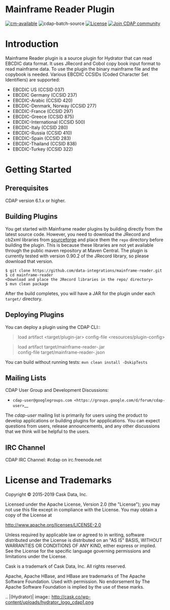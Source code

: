 # Mainframe Reader Plugin

[![cm-available](https://cdap-users.herokuapp.com/assets/cm-available.svg)](https://docs.cdap.io/cdap/current/en/integrations/cask-market.html)
![cdap-batch-source](https://cdap-users.herokuapp.com/assets/cdap-batch-source.svg)
[![License](https://img.shields.io/badge/License-Apache%202.0-blue.svg)](https://opensource.org/licenses/Apache-2.0)
[![Join CDAP community](https://cdap-users.herokuapp.com/badge.svg?t=wrangler)](https://cdap-users.herokuapp.com?t=1)

Introduction
============

Mainframe Reader plugin is a source plugin for Hydrator that can read EBCDIC data format. It uses JRecord and Cobol copy book input format to read mainframe data. 
To use the plugin the binary mainframe file and the copybook is needed. Various EBCDIC CCSIDs (Coded Character Set Identifiers) are supported:
 - EBCDIC US (CCSID 037)
 - EBCDIC Germany (CCSID 237)
 - EBCDIC-Arabic (CCSID 420)
 - EBCDIC-Denmark, Norway (CCSID 277)
 - EBCDIC-France (CCSID 297)
 - EBCDIC-Greece (CCSID 875)
 - EBCDIC-International (CCSID 500)
 - EBCDIC-Italy (CCSID 280)
 - EBCDIC-Russia (CCSID 410)
 - EBCDIC-Spain (CCSID 283)
 - EBCDIC-Thailand (CCSID 838)
 - EBCDIC-Turkey (CCSID 322)


Getting Started
===============

Prerequisites
-------------
CDAP version 6.1.x or higher. 
  
Building Plugins
----------------
You get started with Mainframe reader plugins by building directly from the latest source code. However, you need to 
download the JRecord and cb2xml libraries from [sourceforge](https://sourceforge.net/projects/jrecord/) and place them 
the ``repo`` directory before building the plugin. This is because these libraries are not yet available through the 
public maven repository at Maven Central. The plugin is currently tested with version 0.90.2 of the JRecord library, so 
please download that version. 

    $ git clone https://github.com/data-integrations/mainframe-reader.git
    $ cd mainframe-reader
    <Download and place the JRecord libraries in the repo/ directory>
    $ mvn clean package

After the build completes, you will have a JAR for the plugin under each ``target/`` directory.

Deploying Plugins
-----------------
You can deploy a plugin using the CDAP CLI::

  > load artifact <target/plugin-jar> config-file <resources/plugin-config>

  > load artifact target/mainframe-reader-<version>.jar \
         config-file target/mainframe-reader-<version>.json

You can build without running tests: ``mvn clean install -DskipTests``

Mailing Lists
-------------
CDAP User Group and Development Discussions:

- `cdap-user@googlegroups.com <https://groups.google.com/d/forum/cdap-user>`__

The *cdap-user* mailing list is primarily for users using the product to develop
applications or building plugins for appplications. You can expect questions from 
users, release announcements, and any other discussions that we think will be helpful 
to the users.

IRC Channel
-----------
CDAP IRC Channel: #cdap on irc.freenode.net


License and Trademarks
======================

Copyright © 2015-2019 Cask Data, Inc.

Licensed under the Apache License, Version 2.0 (the "License"); you may not use this file except
in compliance with the License. You may obtain a copy of the License at

http://www.apache.org/licenses/LICENSE-2.0

Unless required by applicable law or agreed to in writing, software distributed under the 
License is distributed on an "AS IS" BASIS, WITHOUT WARRANTIES OR CONDITIONS OF ANY KIND, 
either express or implied. See the License for the specific language governing permissions 
and limitations under the License.

Cask is a trademark of Cask Data, Inc. All rights reserved.

Apache, Apache HBase, and HBase are trademarks of The Apache Software Foundation. Used with
permission. No endorsement by The Apache Software Foundation is implied by the use of these marks.

.. |(Hydrator)| image:: http://cask.co/wp-content/uploads/hydrator_logo_cdap1.png
